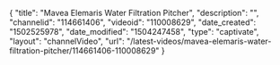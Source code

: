 {
    "title": "Mavea Elemaris Water Filtration Pitcher",
    "description": "",
    "channelid": "114661406",
    "videoid": "110008629",
    "date_created": "1502525978",
    "date_modified": "1504247458",
    "type": "captivate",
    "layout": "channelVideo",
    "url": "\/latest-videos\/mavea-elemaris-water-filtration-pitcher\/114661406-110008629"
}